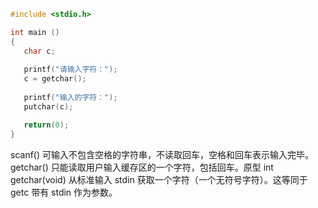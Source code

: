 ```c
#include <stdio.h>

int main ()
{
   char c;
 
   printf("请输入字符：");
   c = getchar();
 
   printf("输入的字符：");
   putchar(c);

   return(0);
}
```

scanf() 可输入不包含空格的字符串，不读取回车，空格和回车表示输入完毕。
getchar() 只能读取用户输入缓存区的一个字符，包括回车。原型 int getchar(void) 从标准输入 stdin 获取一个字符（一个无符号字符）。这等同于 getc 带有 stdin 作为参数。